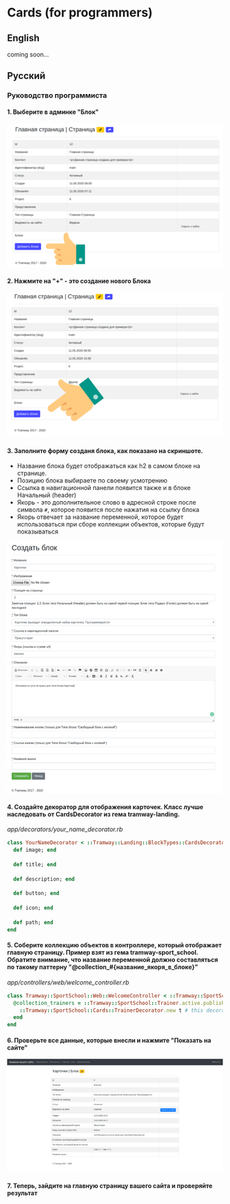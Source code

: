 # Cards (for programmers)

## English

coming soon...

## Русский

### Руководство программиста

#### 1. Выберите в админке "Блок"
![admin-1](https://raw.githubusercontent.com/ulmic/tramway-dev/develop/tramway-landing/docs/header/admin-1.png)

#### 2. Нажмите на "+" - это создание нового Блока
![admin-2](https://raw.githubusercontent.com/ulmic/tramway-dev/develop/tramway-landing/docs/header/admin-2.png)

#### 3. Заполните форму созданя блока, как показано на скриншоте.

* Название блока будет отображаться как h2 в самом блоке на странице.
* Позицию блока выбираете по своему усмотрению
* Ссылка в навигационной панели появится также и в блоке Начальный (header)
* Якорь - это дополнительное слово в адресной строке после символа `#`, которое появится после нажатия на ссылку блока
* Якорь отвечает за название переменной, которое будет использоваться при сборе коллекции объектов, которые будут показываться

![admin-3](https://raw.githubusercontent.com/ulmic/tramway-dev/develop/tramway-landing/docs/cards/admin-1.png)

#### 4. Создайте декоратор для отображения карточек. Класс лучше наследовать от CardsDecorator из гема tramway-landing.

*app/decorators/your_name_decorator.rb*

```ruby
class YourNameDecorator < ::Tramway::Landing::BlockTypes::CardsDecorator
  def image; end

  def title; end

  def description; end

  def button; end

  def icon; end

  def path; end
end
```

#### 5. Соберите коллекцию объектов в контроллере, который отображает главную страницу. Пример взят из гема tramway-sport_school. Обратите внимание, что название переменной должно составляться по такому паттерну "@collection_#{название_якоря_в_блоке}"

*app/controllers/web/welcome_controller.rb*

```ruby
class Tramway::SportSchool::Web::WelcomeController < ::Tramway::SportSchool::ApplicationController
  @collection_trainers = ::Tramway::SportSchool::Trainer.active.published.map do |t|
    ::Tramway::SportSchool::Cards::TrainerDecorator.new t # this decorator is inherited from Tramway::Landing::BlockTypes::CardsDecorator
  end
end
```

#### 6. Проверьте все данные, которые внесли и нажмите "Показать на сайте"
![admin-4](https://raw.githubusercontent.com/ulmic/tramway-dev/develop/tramway-landing/docs/cards/admin-2.png)

#### 7. Теперь, зайдите на главную страницу вашего сайта и проверяйте результат
